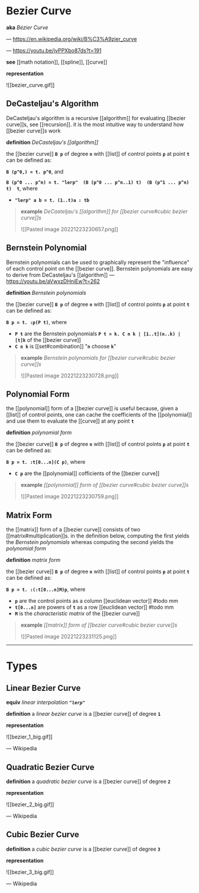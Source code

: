 # Bezier Curve

**aka** _Bézier Curve_

&mdash; <https://en.wikipedia.org/wiki/B%C3%A9zier_curve>

&mdash; <https://youtu.be/jvPPXbo87ds?t=191>

**see** [[math notation]], [[spline]], [[curve]]

**representation**

![[bezier_curve.gif]]

## DeCasteljau's Algorithm

DeCasteljau's algorithm is a recursive [[algorithm]] for evaluating [[bezier curve]]s, see [[recursion]]. it is the most intuitive way to understand how [[bezier curve]]s work

**definition** _DeCasteljau's [[algorithm]]_

the [[bezier curve]] **`B p`** of degree **`n`** with [[list]] of control points **`p`** at point **`t`** can be defined as:

**`B (p^0,) = t. p^0`**, and

**`B (p^0 ... p^n) = t. "lerp"  (B (p^0 ... p^n..1) t)  (B (p^1 ... p^n) t)  t`**, where

- **`"lerp" a b = t. (1..t)a : tb`**

> **example** _DeCasteljau's [[algorithm]] for [[bezier curve#cubic bezier curve]]s_
>
> ![[Pasted image 20221223230657.png]]

## Bernstein Polynomial

Bernstein polynomials can be used to graphically represent the "influence" of each control point on the [[bezier curve]]. Bernstein polynomials are easy to derive from DeCasteljau's [[algorithm]] &mdash; <https://youtu.be/aVwxzDHniEw?t=262>

**definition** _Bernstein polynomials_

the [[bezier curve]] **`B p`** of degree **`n`** with [[list]] of control points **`p`** at point **`t`** can be defined as:

**`B p = t. :p(P t)`**, where

- **`P t`** are the Bernstein polynomials **`P t = k. C n k | [1..t](n..k) | [t]k`** of the [[bezier curve]]
- **`C n k`** is [[set#combination]] "**`n`** choose **`k`**"

> **example** _Bernstein polynomials for [[bezier curve#cubic bezier curve]]s_
>
> ![[Pasted image 20221223230728.png]]

## Polynomial Form

the [[polynomial]] form of a [[bezier curve]] is useful because, given a [[list]] of control points, one can cache the coefficients of the [[polynomial]] and use them to evaluate the [[curve]] at any point **`t`**

**definition** _polynomial form_

the [[bezier curve]] **`B p`** of degree **`n`** with [[list]] of control points **`p`** at point **`t`** can be defined as:

**`B p = t. :t[0...n](C p)`**, where

- **`C p`** are the [[polynomial]] cofficients of the [[bezier curve]]

> **example** _[[polynomial]] form of [[bezier curve#cubic bezier curve]]s_
>
> ![[Pasted image 20221223230759.png]]

## Matrix Form

the [[matrix]] form of a [[bezier curve]] consists of two [[matrix#multiplication]]s. in the definition below, computing the first yields the _Bernstein polynomials_ whereas computing the second yields the _polynomial form_

**definition** _matrix form_

the [[bezier curve]] **`B p`** of degree **`n`** with [[list]] of control points **`p`** at point **`t`** can be defined as:

**`B p = t. :(:t[0...n]M)p`**, where

- **`p`** are the control points as a column [[euclidean vector]] #todo mm
- **`t[0...n]`** are powers of **`t`** as a row [[euclidean vector]] #todo mm
- **`M`** is the _characteristic matrix_ of the [[bezier curve]]

> **example** _[[matrix]] form of [[bezier curve#cubic bezier curve]]s_
>
> ![[Pasted image 20221223231125.png]]

---

# Types

## Linear Bezier Curve

**equiv** _linear interpolation **`"lerp"`**_

**definition** a _linear bezier curve_ is a [[bezier curve]] of degree **`1`**

**representation**

![[bezier_1_big.gif]]

&mdash; Wikipedia

## Quadratic Bezier Curve

**definition** a _quadratic bezier curve_ is a [[bezier curve]] of degree **`2`**

**representation**

![[bezier_2_big.gif]]

&mdash; Wikipedia

## Cubic Bezier Curve

**definition** a _cubic bezier curve_ is a [[bezier curve]] of degree **`3`**

**representation**

![[bezier_3_big.gif]]

&mdash; Wikipedia
